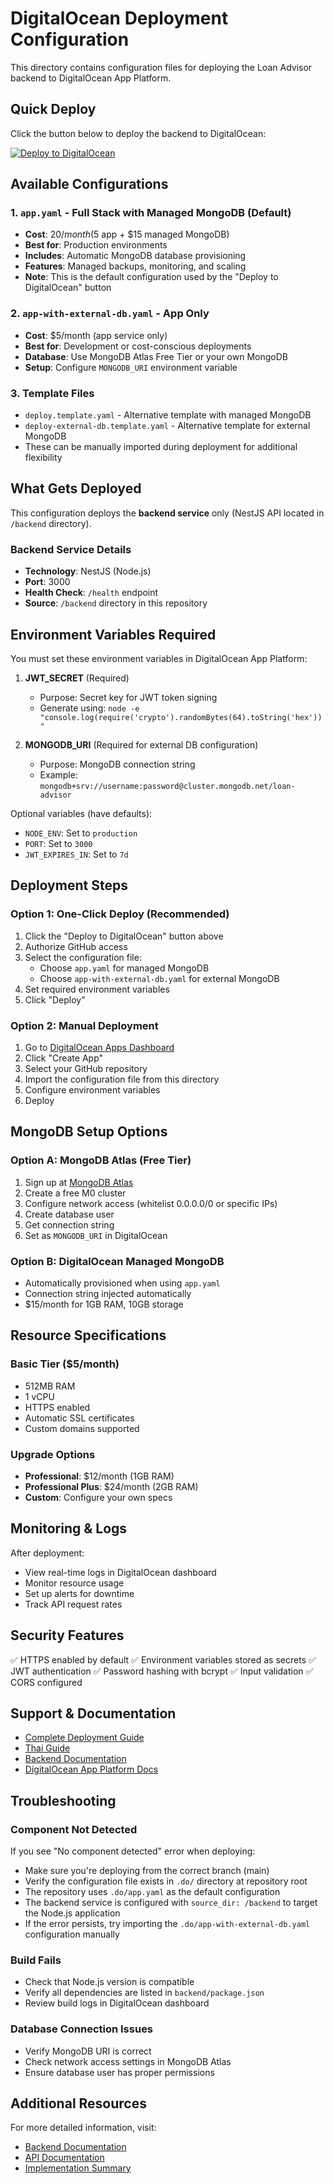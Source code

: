 # DigitalOcean Deployment Configuration

This directory contains configuration files for deploying the Loan Advisor backend to DigitalOcean App Platform.

## Quick Deploy

Click the button below to deploy the backend to DigitalOcean:

[![Deploy to DigitalOcean](https://www.deploytodo.com/do-btn-blue.svg)](https://cloud.digitalocean.com/apps/new?repo=https://github.com/somkheartk/loan-advisor/tree/main)

## Available Configurations

### 1. `app.yaml` - Full Stack with Managed MongoDB (Default)
- **Cost**: $20/month ($5 app + $15 managed MongoDB)
- **Best for**: Production environments
- **Includes**: Automatic MongoDB database provisioning
- **Features**: Managed backups, monitoring, and scaling
- **Note**: This is the default configuration used by the "Deploy to DigitalOcean" button

### 2. `app-with-external-db.yaml` - App Only
- **Cost**: $5/month (app service only)
- **Best for**: Development or cost-conscious deployments
- **Database**: Use MongoDB Atlas Free Tier or your own MongoDB
- **Setup**: Configure `MONGODB_URI` environment variable

### 3. Template Files
- `deploy.template.yaml` - Alternative template with managed MongoDB
- `deploy-external-db.template.yaml` - Alternative template for external MongoDB
- These can be manually imported during deployment for additional flexibility

## What Gets Deployed

This configuration deploys the **backend service** only (NestJS API located in `/backend` directory).

### Backend Service Details
- **Technology**: NestJS (Node.js)
- **Port**: 3000
- **Health Check**: `/health` endpoint
- **Source**: `/backend` directory in this repository

## Environment Variables Required

You must set these environment variables in DigitalOcean App Platform:

1. **JWT_SECRET** (Required)
   - Purpose: Secret key for JWT token signing
   - Generate using: `node -e "console.log(require('crypto').randomBytes(64).toString('hex'))"`

2. **MONGODB_URI** (Required for external DB configuration)
   - Purpose: MongoDB connection string
   - Example: `mongodb+srv://username:password@cluster.mongodb.net/loan-advisor`

Optional variables (have defaults):
- `NODE_ENV`: Set to `production`
- `PORT`: Set to `3000`
- `JWT_EXPIRES_IN`: Set to `7d`

## Deployment Steps

### Option 1: One-Click Deploy (Recommended)
1. Click the "Deploy to DigitalOcean" button above
2. Authorize GitHub access
3. Select the configuration file:
   - Choose `app.yaml` for managed MongoDB
   - Choose `app-with-external-db.yaml` for external MongoDB
4. Set required environment variables
5. Click "Deploy"

### Option 2: Manual Deployment
1. Go to [DigitalOcean Apps Dashboard](https://cloud.digitalocean.com/apps)
2. Click "Create App"
3. Select your GitHub repository
4. Import the configuration file from this directory
5. Configure environment variables
6. Deploy

## MongoDB Setup Options

### Option A: MongoDB Atlas (Free Tier)
1. Sign up at [MongoDB Atlas](https://www.mongodb.com/cloud/atlas)
2. Create a free M0 cluster
3. Configure network access (whitelist 0.0.0.0/0 or specific IPs)
4. Create database user
5. Get connection string
6. Set as `MONGODB_URI` in DigitalOcean

### Option B: DigitalOcean Managed MongoDB
- Automatically provisioned when using `app.yaml`
- Connection string injected automatically
- $15/month for 1GB RAM, 10GB storage

## Resource Specifications

### Basic Tier ($5/month)
- 512MB RAM
- 1 vCPU
- HTTPS enabled
- Automatic SSL certificates
- Custom domains supported

### Upgrade Options
- **Professional**: $12/month (1GB RAM)
- **Professional Plus**: $24/month (2GB RAM)
- **Custom**: Configure your own specs

## Monitoring & Logs

After deployment:
- View real-time logs in DigitalOcean dashboard
- Monitor resource usage
- Set up alerts for downtime
- Track API request rates

## Security Features

✅ HTTPS enabled by default
✅ Environment variables stored as secrets
✅ JWT authentication
✅ Password hashing with bcrypt
✅ Input validation
✅ CORS configured

## Support & Documentation

- [Complete Deployment Guide](../backend/.do/DEPLOYMENT_GUIDE.md)
- [Thai Guide](../backend/.do/DEPLOYMENT_GUIDE_TH.md)
- [Backend Documentation](../backend/README.md)
- [DigitalOcean App Platform Docs](https://docs.digitalocean.com/products/app-platform/)

## Troubleshooting

### Component Not Detected
If you see "No component detected" error when deploying:
- Make sure you're deploying from the correct branch (main)
- Verify the configuration file exists in `.do/` directory at repository root
- The repository uses `.do/app.yaml` as the default configuration
- The backend service is configured with `source_dir: /backend` to target the Node.js application
- If the error persists, try importing the `.do/app-with-external-db.yaml` configuration manually

### Build Fails
- Check that Node.js version is compatible
- Verify all dependencies are listed in `backend/package.json`
- Review build logs in DigitalOcean dashboard

### Database Connection Issues
- Verify MongoDB URI is correct
- Check network access settings in MongoDB Atlas
- Ensure database user has proper permissions

## Additional Resources

For more detailed information, visit:
- [Backend Documentation](../backend/README.md)
- [API Documentation](../backend/API_GUIDE_TH.md)
- [Implementation Summary](../backend/IMPLEMENTATION_SUMMARY.md)
